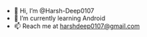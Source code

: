 - 👋 Hi, I’m @Harsh-Deep0107
- 🌱 I’m currently learning Android
- 📫 Reach me at harshdeep0107@gmail.com

<!---
Harsh-Deep0107/Harsh-Deep0107 is a ✨ special ✨ repository because its `README.md` (this file) appears on your GitHub profile.
You can click the Preview link to take a look at your changes.
--->
